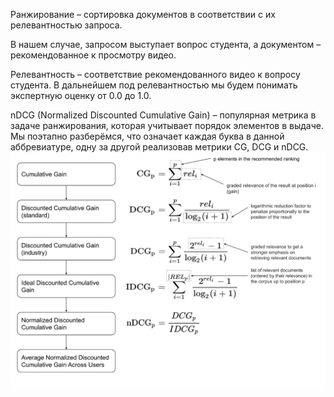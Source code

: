 Ранжирование – сортировка документов в соответствии с их релевантностью запроса. 

В нашем случае, запросом выступает вопрос студента, а документом – рекомендованное к просмотру видео.

Релевантность – соответствие рекомендованного видео к вопросу студента.
В дальнейшем под релевантностью мы будем понимать экспертную оценку от 0.0 до 1.0.

nDCG (Normalized Discounted Cumulative Gain) – популярная метрика в задаче ранжирования, которая учитывает порядок элементов в выдаче. Мы поэтапно разберёмся, что означает каждая буква в данной аббревиатуре, одну за другой реализовав метрики CG, DCG и nDCG.  
![alt text](https://github.com/vetak8/ml_sim/blob/main/junoir/07_ndcg/ранжирование.png)
